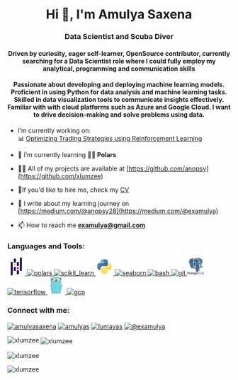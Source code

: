 <h1 align="center">Hi 👋, I'm Amulya Saxena</h1>
<h3 align="center">Data Scientist and Scuba Diver</h3>
<h4 align="center">Driven by curiosity, eager self-learner, OpenSource contributor, currently searching for a Data Scientist role where I could fully employ my analytical, programming and communication skills </h4>
<h4 align="center">Passionate about developing and deploying machine learning models. Proficient in using Python for data analysis and machine learning tasks. Skilled in data visualization tools to communicate insights effectively. Familiar with  with cloud platforms such as Azure and Google Cloud. I want to drive decision-making and solve problems using data. </h4>



- I’m currently working on:\
📊 [Optimizing Trading Strategies using Reinforcement Learning](https://github.com/xlumzee/DSCI-601-Amy)
   

- 🌱 I’m currently learning **🐻‍❄️ Polars** 
- 👨‍💻 All of my projects are available at [https://github.com/anopsy](https://github.com/xlumzee)

- 📑If you'd like to hire me, check my [CV](https://github.com/xlumzee/xlumzee/blob/main/AmulyaS_CV_DS.pdf)

- 📝 I write about my learning journey on [https://medium.com/@anopsy28](https://medium.com/@examulya)

- 📫 How to reach me **examulya@gmail.com**



<h3 align="left">Languages and Tools:</h3>
<p align="left"> <a href="https://pandas.pydata.org/" target="_blank" rel="noreferrer"> <img src="https://raw.githubusercontent.com/devicons/devicon/2ae2a900d2f041da66e950e4d48052658d850630/icons/pandas/pandas-original.svg" alt="pandas" width="40" height="40"/> </a> <a href="https://pola.rs/" target="_blank" rel="noreferrer"> <img src="https://encrypted-tbn3.gstatic.com/images?q=tbn:ANd9GcSTkWJOjG72GkPtWaAZfyjTmxHU16HMtiAsQXx1aCcnKSZ_o7x9" alt="polars" width="160" height="40"/> </a> <a href="https://scikit-learn.org/" target="_blank" rel="noreferrer"> <img src="https://upload.wikimedia.org/wikipedia/commons/0/05/Scikit_learn_logo_small.svg" alt="scikit_learn" width="40" height="40"/> </a> <a href="https://www.python.org" target="_blank" rel="noreferrer"> <img src="https://raw.githubusercontent.com/devicons/devicon/master/icons/python/python-original.svg" alt="python" width="40" height="40"/> </a> <a href="https://seaborn.pydata.org/" target="_blank" rel="noreferrer"> <img src="https://seaborn.pydata.org/_images/logo-mark-lightbg.svg" alt="seaborn" width="40" height="40"/> </a>  <a href="https://www.gnu.org/software/bash/" target="_blank" rel="noreferrer"> <img src="https://www.vectorlogo.zone/logos/gnu_bash/gnu_bash-icon.svg" alt="bash" width="40" height="40"/> </a> <a href="https://git-scm.com/" target="_blank" rel="noreferrer"> <img src="https://www.vectorlogo.zone/logos/git-scm/git-scm-icon.svg" alt="git" width="40" height="40"/> </a> <a href="https://www.postgresql.org" target="_blank" rel="noreferrer"> <img src="https://raw.githubusercontent.com/devicons/devicon/master/icons/postgresql/postgresql-original-wordmark.svg" alt="postgresql" width="40" height="40"/> </a>  <a href="https://www.tensorflow.org" target="_blank" rel="noreferrer"> <img src="https://www.vectorlogo.zone/logos/tensorflow/tensorflow-icon.svg" alt="tensorflow" width="40" height="40"/> </a><a href="https://golang.org" target="_blank" rel="noreferrer"> <img src="https://raw.githubusercontent.com/devicons/devicon/master/icons/go/go-original.svg" alt="go" width="40" height="40"/> </a> <a href="https://cloud.google.com" target="_blank" rel="noreferrer"> <img src="https://www.vectorlogo.zone/logos/google_cloud/google_cloud-icon.svg" alt="gcp" width="40" height="40"/> </a>  </p>

<h3 align="left">Connect with me:</h3>
<p align="left">
<a href="https://linkedin.com/in/amulyasaxena" target="blank"><img align="center" src="https://raw.githubusercontent.com/rahuldkjain/github-profile-readme-generator/master/src/images/icons/Social/linked-in-alt.svg" alt="amulyasaxena" height="30" width="40" /></a>
<a href="https://kaggle.com/amulyas" target="blank"><img align="center" src="https://raw.githubusercontent.com/rahuldkjain/github-profile-readme-generator/master/src/images/icons/Social/kaggle.svg" alt="amulyas" height="30" width="40" /></a>
<a href="https://instagram.com/lumayas" target="blank"><img align="center" src="https://raw.githubusercontent.com/rahuldkjain/github-profile-readme-generator/master/src/images/icons/Social/instagram.svg" alt="lumayas" height="30" width="40" /></a>
<a href="https://medium.com/@examulya" target="blank"><img align="center" src="https://raw.githubusercontent.com/rahuldkjain/github-profile-readme-generator/master/src/images/icons/Social/medium.svg" alt="@examulya" height="30" width="40" /></a>
</p>


<p><img align="left" src="https://github-readme-stats.vercel.app/api/top-langs?username=xlumzee&show_icons=true&locale=en&layout=compact" alt="xlumzee" /></p>

<p>&nbsp;<img align="center" src="https://github-readme-stats.vercel.app/api?username=xlumzee&show_icons=true&locale=en" alt="xlumzee" /></p>

<p><img align="center" src="https://github-readme-streak-stats.herokuapp.com/?user=xlumzee&" alt="xlumzee" /></p>

<p align="left"> <img src="https://komarev.com/ghpvc/?username=xlumzee&label=Profile%20views&color=0e75b6&style=flat" alt="xlumzee" /> </p>

<!-- <p align="left"> <a href="https://github.com/ryo-ma/github-profile-trophy"><img src="https://github-profile-trophy.vercel.app/?username=anopsy" alt="anopsy" /></a> </p> -->


